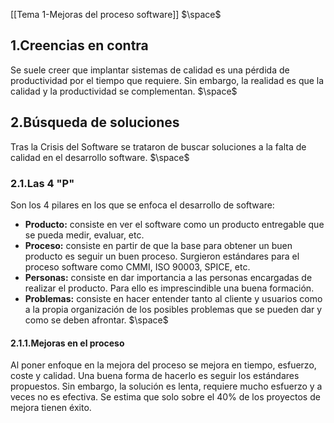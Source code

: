 [[Tema 1-Mejoras del proceso software]]
$\space$
## 1.Creencias en contra
Se suele creer que implantar sistemas de calidad es una pérdida de productividad por el tiempo que requiere. Sin embargo, la realidad es que la calidad y la productividad se complementan. 
$\space$
## 2.Búsqueda de soluciones
Tras la Crisis del Software se trataron de buscar soluciones a la falta de calidad en el desarrollo software.
$\space$
### 2.1.Las 4 "P"
Son los 4 pilares en los que se enfoca el desarrollo de software:
+ **Producto:** consiste en ver el software como un producto entregable que se pueda medir, evaluar, etc.
+ **Proceso:** consiste en partir de que la base para obtener un buen producto es seguir un buen proceso. Surgieron estándares para el proceso software como CMMI, ISO 90003, SPICE, etc.
+ **Personas:** consiste en dar importancia a las personas encargadas de realizar el producto. Para ello es imprescindible una buena formación.
+ **Problemas:** consiste en hacer entender tanto al cliente y usuarios como a la propia organización de los posibles problemas que se pueden dar y como se deben afrontar.
$\space$
#### 2.1.1.Mejoras en el proceso
Al poner enfoque en la mejora del proceso se mejora en tiempo, esfuerzo, coste y calidad. Una buena forma de hacerlo es seguir los estándares propuestos. Sin embargo, la solución es lenta, requiere mucho esfuerzo y a veces no es efectiva. Se estima que solo sobre el 40% de los proyectos de mejora tienen éxito.


